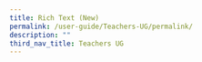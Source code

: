 ```yaml
---
title: Rich Text (New)
permalink: /user-guide/Teachers-UG/permalink/
description: ""
third_nav_title: Teachers UG
---
```

